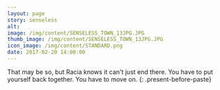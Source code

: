 ```yaml
---
layout: page
story: senseless
alt:
image: /img/content/SENSELESS_TOWN_13JPG.JPG
thumb_image: /img/content/SENSELESS_TOWN_13JPG.JPG
icon_image: /img/content/STANDARD.png
date: 2017-02-20 14:00:00
---
```



That may be so, but Racia knows it can't just end there. You have to put yourself back together. You have to move on.
{: .present-before-paste}